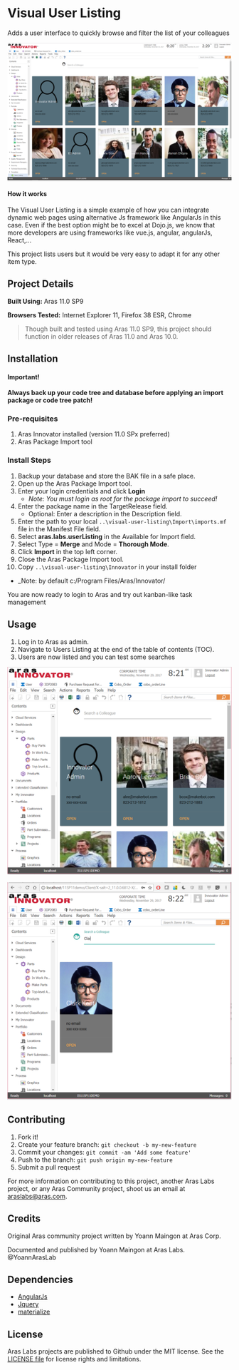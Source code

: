 # Visual User Listing
Adds a user interface to quickly browse and filter the list of your colleagues

![Listing Wide view](./screenshots/userListingWide.PNG)

#### How it works
The Visual User Listing is a simple example of how you can integrate dynamic web pages using alternative Js framework like AngularJs in this case. Even if the best option might be to excel at Dojo.js, we know that more developers are using frameworks like vue.js, angular, angularJs, React,... 

This project lists users but it would be very easy to adapt it for any other item type.

## Project Details

**Built Using:** Aras 11.0 SP9

**Browsers Tested:** Internet Explorer 11, Firefox 38 ESR, Chrome

> Though built and tested using Aras 11.0 SP9, this project should function in older releases of Aras 11.0 and Aras 10.0.

## Installation

#### Important!
**Always back up your code tree and database before applying an import package or code tree patch!**

### Pre-requisites

1. Aras Innovator installed (version 11.0 SPx preferred)
2. Aras Package Import tool

### Install Steps

1. Backup your database and store the BAK file in a safe place.
2. Open up the Aras Package Import tool.
3. Enter your login credentials and click **Login**
    * _Note: You must login as root for the package import to succeed!_
4. Enter the package name in the TargetRelease field.
    * Optional: Enter a description in the Description field.
5. Enter the path to your local `..\visual-user-listing\Import\imports.mf` file in the Manifest File field.
6. Select **aras.labs.userListing** in the Available for Import field.
7. Select Type = **Merge** and Mode = **Thorough Mode**.
8. Click **Import** in the top left corner.
9. Close the Aras Package Import tool.
10. Copy `..\visual-user-listing\Innovator` in your install folder
  * _Note: by default c:/Program Files/Aras/Innovator/

You are now ready to login to Aras and try out kanban-like task management

## Usage

1. Log in to Aras as admin.
2. Navigate to Users Listing at the end of the table of contents (TOC).
3. Users are now listed and you can test some searches


![Listing smaller responsive view](./screenshots/userListingSmall.PNG)



![Listing filtered](./screenshots/userListingFiltered.PNG)



## Contributing

1. Fork it!
2. Create your feature branch: `git checkout -b my-new-feature`
3. Commit your changes: `git commit -am 'Add some feature'`
4. Push to the branch: `git push origin my-new-feature`
5. Submit a pull request

For more information on contributing to this project, another Aras Labs project, or any Aras Community project, shoot us an email at araslabs@aras.com.

## Credits

Original Aras community project written by Yoann Maingon at Aras Corp.

Documented and published by Yoann Maingon at Aras Labs. @YoannArasLab

## Dependencies

- [AngularJs](https://angularjs.org/) 
- [Jquery](https://jquery.com/)
- [materialize](http://materializecss.com/)

## License

Aras Labs projects are published to Github under the MIT license. See the [LICENSE file](./LICENSE.md) for license rights and limitations.
